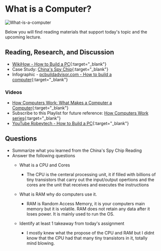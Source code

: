 # What is a Computer?

![What-is-a-computer](https://upload.wikimedia.org/wikipedia/commons/6/60/Computer2.png)

Below you will find reading materials that support today's topic and the upcoming lecture.

## Reading, Research, and Discussion

- [WikiHow - How to Build a PC](https://www.wikihow.com/Build-a-Computer){:target="_blank"}
- Case Study: [China's Spy Chip](https://www.bloomberg.com/news/features/2018-10-04/the-big-hack-how-china-used-a-tiny-chip-to-infiltrate-america-s-top-companies){:target="_blank"}
- Infographic - [pcbuildadvisor.com - How to build a computer](https://www.pcbuildadvisor.com/how-to-build-a-computer-step-by-step-infographic/){:target="_blank"} 

### Videos

- [How Computers Work: What Makes a Computer a Computer](https://www.youtube.com/watch?v=mCq8-xTH7jA&list=PLzdnOPI1iJNcsRwJhvksEo1tJqjIqWbN-&index=3&){:target="_blank"}
- Subscribe to this Playlist for future reference: [How Computers Work series](https://www.youtube.com/playlist?list=PLzdnOPI1iJNcsRwJhvksEo1tJqjIqWbN-){:target="_blank"}
- [YouTube Robeytech - How to Build a PC](https://www.youtube.com/watch?v=MtALhv22Ltk){:target="_blank"} 


## Questions

- Summarize what you learned from the China's Spy Chip Reading
- Answer the following questions
  - What is a CPU and Cores

    - The CPU is the centeral processing unit, it if filled with billions of tiny transistors that carry out the input/output opertions and the cores are the unit that receives and executes the instructions

  - What is RAM why do computers use it.

    - RAM is Random Access Memory, it is your computers main memory but it is volatile. RAM does not retain any data after it loses power. It is mainly used to run the OS.
    

  - Identify at least 1 takeaway from today's assignment

     - I mostly knew what the propose of the CPU and RAM but I didnt know that the CPU had that many tiny transistors in it, totally mind blowing.
 